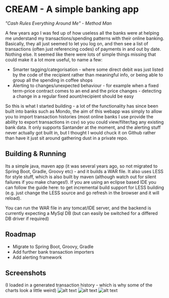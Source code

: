 # CREAM - A simple banking app
_"Cash Rules Everything Around Me" - Method Man_


A few years ago I was fed up of how useless all the banks were at helping me understand my transactions/spending patterns with their online banking. Basically, they all just seemed to let you log on, and then see a list of transactions (often just referencing codes) of payments in and out by date. Nothing else. It seemed like there were lots of simple things missing that could make it a lot more useful, to name a few:

* Smarter tagging/categorisation - where some direct debit was just listed by the code of the recipient rather than meaningful info, or being able to group all the spending in coffee shops
* Alerting to changes/unexpected behaviour - for example when a fixed term-price contract comes to an end and the price changes - detecting a change in a regular fixed aount/recipient should be easy


So this is what I started building - a lot of the functionality has since been built into banks such as Mondo, the aim of this webapp was simply to allow you to import transaction histories (most online banks I use provide the ability to export transactions in csv) so you could view/filter/tag any existing bank data. It only supports Santander at the moment, and the alerting stuff never actually got built in, but I thought I would chuck it on Github rather than have it just sit around gathering dust in a private repo.


## Building & Running 
Its a simple java, maven app (it was several years ago, so not migrated to Spring Boot, Gradle, Groovy etc) - and it builds a WAR file. It also uses LESS for style stuff, which is also built by maven (although watch out for silent failures if you make changes!). If you are using an eclipse based IDE you can follow the guide here: to get incremental build support for LESS building (e.g. just change the LESS source and go refresh in the browser and it will reload).

You can run the WAR file in any tomcat/IDE server, and the backend is currently expecting a MySql DB (but can easily be switched for a differed DB driver if required)


## Roadmap
* Migrate to Spring Boot, Groovy, Gradle
* Add further bank transaction importers
* Add alerting framework


## Screenshots
(I loaded in a generated transaction history - which is why some of the charts look a little weird)
![alt text](https://github.com/robhinds/cream/blob/master/cream_login.png "Welcome page and login")
![alt text](https://github.com/robhinds/cream/blob/master/cream_dashboards.png "Welcome page and login")
![alt text](https://github.com/robhinds/cream/blob/master/cream_transactions.png "Welcome page and login")
